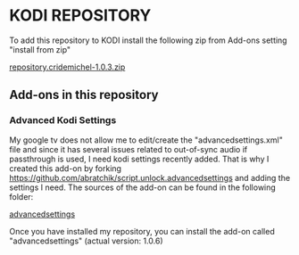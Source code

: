 

# KODI REPOSITORY 

To add this repository to KODI install the following zip from Add-ons setting "install from zip"

[repository.cridemichel-1.0.3.zip](https://github.com/cridemichel/repository.cridemichel/files/14320068/repository.cridemichel-1.0.3.zip)

## Add-ons in this repository

### Advanced Kodi Settings

My google tv does not allow me to edit/create the "advancedsettings.xml" file and since it has several issues
related to out-of-sync audio if passthrough is used, I need kodi settings recently added. That is why 
I created this add-on by forking https://github.com/abratchik/script.unlock.advancedsettings and adding the settings I need.
The sources of the add-on can be found in the following folder:

[advancedsettings](https://github.com/cridemichel/repository.cridemichel/tree/master/leia/advancedsettings)

Once you have installed my repository, you can install the add-on called "advancedsettings" (actual version: 1.0.6)
